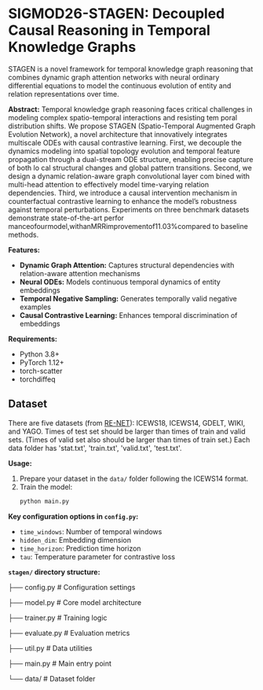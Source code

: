 # SIGMOD26-STAGEN: Decoupled Causal Reasoning in Temporal Knowledge Graphs

STAGEN is a novel framework for temporal knowledge graph reasoning that combines dynamic graph attention networks with neural ordinary differential equations to model the continuous evolution of entity and relation representations over time.

**Abstract:**
 Temporal knowledge graph reasoning faces critical challenges in
 modeling complex spatio-temporal interactions and resisting tem
poral distribution shifts. We propose STAGEN (Spatio-Temporal
 Augmented Graph Evolution Network), a novel architecture that
 innovatively integrates multiscale ODEs with causal contrastive
 learning. First, we decouple the dynamics modeling into spatial
 topology evolution and temporal feature propagation through a
 dual-stream ODE structure, enabling precise capture of both lo
cal structural changes and global pattern transitions. Second, we
 design a dynamic relation-aware graph convolutional layer com
bined with multi-head attention to effectively model time-varying
 relation dependencies. Third, we introduce a causal intervention
 mechanism in counterfactual contrastive learning to enhance the
 model’s robustness against temporal perturbations. Experiments
 on three benchmark datasets demonstrate state-of-the-art perfor
manceofourmodel,withanMRRimprovementof11.03%compared
 to baseline methods.

**Features:**

* **Dynamic Graph Attention:** Captures structural dependencies with relation-aware attention mechanisms
* **Neural ODEs:** Models continuous temporal dynamics of entity embeddings
* **Temporal Negative Sampling:** Generates temporally valid negative examples
* **Causal Contrastive Learning:** Enhances temporal discrimination of embeddings

**Requirements:**

* Python 3.8+
* PyTorch 1.12+
* torch-scatter
* torchdiffeq

## Dataset
There are five datasets (from [RE-NET](https://github.com/INK-USC/RE-Net)): ICEWS18, ICEWS14, GDELT, WIKI, and YAGO. Times of test set should be larger than times of train and valid sets. (Times of valid set also should be larger than times of train set.) Each data folder has 'stat.txt', 'train.txt', 'valid.txt', 'test.txt'.

**Usage:**

1.  Prepare your dataset in the `data/` folder following the ICEWS14 format.
2.  Train the model:
    ```bash
    python main.py
    ```

**Key configuration options in `config.py`:**

* `time_windows`: Number of temporal windows
* `hidden_dim`: Embedding dimension
* `time_horizon`: Prediction time horizon
* `tau`: Temperature parameter for contrastive loss

**`stagen/` directory structure:**

├── config.py       # Configuration settings

├── model.py        # Core model architecture

├── trainer.py      # Training logic

├── evaluate.py     # Evaluation metrics

├── util.py         # Data utilities

├── main.py         # Main entry point

└── data/           # Dataset folder


